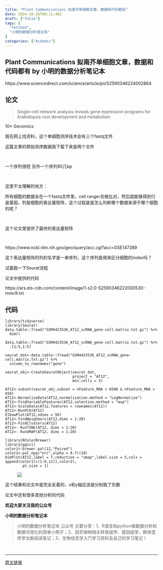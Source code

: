 ```yaml
---
title: "Plant Communications 拟南芥单细胞文章，数据和代码都有"
date: 2024-10-26T09:11:40Z
draft: ["false"]
tags: [
  "fetched",
  "小明的数据分析笔记本"
]
categories: ["Acdemic"]
---
```

Plant Communications 拟南芥单细胞文章，数据和代码都有 by 小明的数据分析笔记本
------
<div><section data-tool="mdnice编辑器" data-website="https://www.mdnice.com" data-mpa-powered-by="yiban.io"><p data-tool="mdnice编辑器">https://www.sciencedirect.com/science/article/pii/S2590346224002864</p><h2 data-tool="mdnice编辑器"><span></span><span>论文</span><span></span><span> </span></h2><blockquote data-tool="mdnice编辑器"><span></span><p><span>Single-cell network analysis reveals gene expression programs for Arabidopsis root development and metabolism</span></p></blockquote><p data-tool="mdnice编辑器">10× Genomics</p><p data-tool="mdnice编辑器"><span>我在网上找资料，这个单细胞测序技术会有三个fastq文件</span></p><p data-tool="mdnice编辑器"><span>这篇文章的原始测序数据我下载下来是两个文件</span></p><p data-tool="mdnice编辑器"><br></p><p data-tool="mdnice编辑器">一个序列很短 <span>另外一个序列90几bp</span></p><p data-tool="mdnice编辑器"><br></p><p data-tool="mdnice编辑器">这里不太理解的地方：</p><p data-tool="mdnice编辑器"><span>所有细胞的数据全在一个fastq文件里，cell ranger去做比对，然后就能够得到行是基因，列是细胞的表达量矩阵，这个过程是是怎么判断哪个数据来源于哪个细胞的呢？</span></p><p data-tool="mdnice编辑器"><br></p><p data-tool="mdnice编辑器">这个论文里提供了最终的表达量矩阵</p><p data-tool="mdnice编辑器"><br></p><p data-tool="mdnice编辑器">https://www.ncbi.nlm.nih.gov/geo/query/acc.cgi?acc=GSE147289</p><p data-tool="mdnice编辑器">这个表达量矩阵的列的名字是一串序列，这个序列是用来区分细胞的index吗？</p><p data-tool="mdnice编辑器">试着跑一下Seurat流程</p><p data-tool="mdnice编辑器">论文中提供的代码</p><p data-tool="mdnice编辑器">https://ars.els-cdn.com/content/image/1-s2.0-S2590346222000530-mmc9.txt</p><h2 data-tool="mdnice编辑器"><span></span><span>代码</span><span></span><span> </span></h2><pre data-tool="mdnice编辑器"><span></span><code>library(tidyverse)<br>library(Seurat)<br>data.table::fread("GSM4423536_AT12_scRNA_gene-cell.matrix.txt.gz") %&gt;% <br>  dim()<br><br>data.table::fread("GSM4423536_AT12_scRNA_gene-cell.matrix.txt.gz") %&gt;% <br>  .[1:5,1:5]<br><br>seurat_dat&lt;-data.table::fread("GSM4423536_AT12_scRNA_gene-cell.matrix.txt.gz") %&gt;% <br>  column_to_rownames("gene")<br><br>seurat_obj&lt;-CreateSeuratObject(seurat_dat,<br>                               project = "AT12",<br>                               min.cells = 3)<br><br>AT12&lt;-subset(seurat_obj,subset = nFeature_RNA &lt; 6500 &amp; nFeature_RNA &gt; 650)<br>AT12&lt;-NormalizeData(AT12,normalization.method = "LogNormalize")<br>AT12&lt;-FindVariableFeatures(AT12,selection.method = "mvp")<br>AT12&lt;-ScaleData(AT12,features = rownames(AT12))<br>AT12&lt;-RunPCA(AT12)<br>ElbowPlot(AT12,ndims = 50)<br>AT12&lt;-FindNeighbors(AT12,dims = 1:20)<br>AT12&lt;-FindClusters(AT12)<br>AT12&lt;- RunTSNE(AT12, dims = 1:20)<br>AT12&lt;- RunUMAP(AT12, dims = 1:20)<br><br>library(RColorBrewer)<br>library(ggsci)<br>color1&lt;-brewer.pal(12,"Paired")<br>color2&lt;-pal_npg("nrc",alpha = 0.7)(10)<br>DimPlot(AT12,label = T,reduction = "umap",label.size = 5,cols = append(color1[c(1:9,12)],color2),<br>        pt.size = 1)<br></code></pre><figure data-tool="mdnice编辑器"><img data-imgfileid="100014454" data-ratio="0.8558030480656507" data-src="https://mmbiz.qpic.cn/sz_mmbiz_png/t1wZDoUyFk714NibASC99sMcUgm7UabL7lGDfygQmtialVGg48JK9sBexrALM1gH96Ao7UMMB8WPTS3KVMLU95sw/640?wx_fmt=png&amp;from=appmsg" data-type="png" data-w="853" src="https://mmbiz.qpic.cn/sz_mmbiz_png/t1wZDoUyFk714NibASC99sMcUgm7UabL7lGDfygQmtialVGg48JK9sBexrALM1gH96Ao7UMMB8WPTS3KVMLU95sw/640?wx_fmt=png&amp;from=appmsg"></figure><p data-tool="mdnice编辑器">这个结果和论文中是完全反着的，x和y轴应该是分别取了负数</p><p data-tool="mdnice编辑器">论文中还有很多其他分析的代码</p><p data-tool="mdnice编辑器"><strong>欢迎大家关注我的公众号</strong></p><p data-tool="mdnice编辑器"><strong>小明的数据分析笔记本</strong></p><section><mp-common-profile data-pluginname="mpprofile" data-id="MzI3NzQ3MTcxMg==" data-headimg="http://mmbiz.qpic.cn/mmbiz_png/t1wZDoUyFk5t1sOnM0iabvBhnfIj5YpyqrMib0E1MGCd9ibcYxaOPZd0GWhQBDvK2BPEwsicQxd6y5MHLfphnwHnow/0?wx_fmt=png" data-nickname="小明的数据分析笔记本" data-alias="" data-signature="分享R语言和python在生物信息领域做数据分析和数据可视化的简单小例子；偶尔会分享一些组学数据处理相关的内容" data-from="0" data-is_biz_ban="0"></mp-common-profile></section><p data-tool="mdnice编辑器"><strong></strong></p><blockquote data-tool="mdnice编辑器"><span></span><p>小明的数据分析笔记本 公众号 主要分享：1、R语言和python做数据分析和数据可视化的简单小例子；2、园艺植物相关转录组学、基因组学、群体遗传学文献阅读笔记；3、生物信息学入门学习资料及自己的学习笔记！</p></blockquote></section><p><br></p><p><mp-style-type data-value="3"></mp-style-type></p></div>  
<hr>
<a href="https://mp.weixin.qq.com/s/02DSuB2rUCoLH81nsE-Cjg",target="_blank" rel="noopener noreferrer">原文链接</a>
